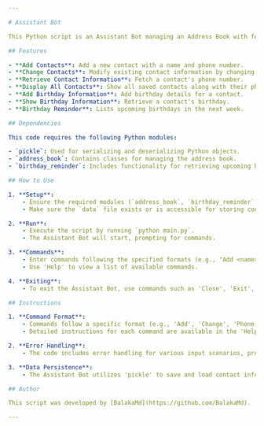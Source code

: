 ```yaml
---

# Assistant Bot

This Python script is an Assistant Bot managing an Address Book with features to add, modify, and retrieve contact information, including phone numbers and birthdays. It allows users to interact via command-line inputs.

## Features

- **Add Contacts**: Add a new contact with a name and phone number.
- **Change Contacts**: Modify existing contact information by changing the phone number.
- **Retrieve Contact Information**: Fetch a contact's phone number.
- **Display All Contacts**: Show all saved contacts along with their phone numbers and birthdays.
- **Add Birthday Information**: Add birthday details for a contact.
- **Show Birthday Information**: Retrieve a contact's birthday.
- **Birthday Reminder**: Lists upcoming birthdays in the next week.

## Dependencies

This code requires the following Python modules:

- `pickle`: Used for serializing and deserializing Python objects.
- `address_book`: Contains classes for managing the address book.
- `birthday_reminder`: Includes functionality for retrieving upcoming birthdays.

## How to Use

1. **Setup**:
    - Ensure the required modules (`address_book`, `birthday_reminder`) are available.
    - Make sure the `data` file exists or is accessible for storing contact information.

2. **Run**:
    - Execute the script by running `python main.py`.
    - The Assistant Bot will start, prompting for commands.

3. **Commands**:
    - Enter commands following the specified formats (e.g., "Add <name> <phone number>").
    - Use 'Help' to view a list of available commands.

4. **Exiting**:
    - To exit the Assistant Bot, use commands such as 'Close', 'Exit', or 'Good bye'.

## Instructions

1. **Command Format**:
    - Commands follow a specific format (e.g., 'Add', 'Change', 'Phone', 'All', etc.).
    - Detailed instructions for each command are available in the 'Help' command.

2. **Error Handling**:
    - The code includes error handling for various input scenarios, providing guidance on correct usage.

3. **Data Persistence**:
    - The Assistant Bot utilizes 'pickle' to save and load contact information to/from the 'data' file.

## Author

This script was developed by [BalakaMd](https://github.com/BalakaMd).

---
```


